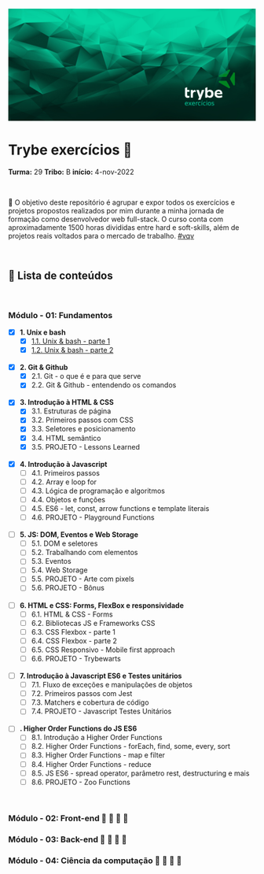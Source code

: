 ![main-banner-trybe](./assets/main-banner-trybe.jpg)

# Trybe exercícios :rocket:

**Turma:** 29 
**Tribo:** B
**início:** 4-nov-2022



<br>

:dart: O objetivo deste repositório é agrupar e expor todos os exercícios e projetos propostos realizados por mim durante a minha jornada de formação como desenvolvedor web full-stack. O curso conta com aproximadamente 1500 horas divididas entre hard e soft-skills, além de projetos reais voltados para o mercado de trabalho. [#vqv]()

<br>

## :round_pushpin: Lista de conteúdos 

<br>

### Módulo - 01: Fundamentos


- [x] **1. Unix e bash**
	- [x] [1.1. Unix & bash - parte 1](./01-fundamentos/01-unix-e-shell/d1/readme.md)
	- [x] [1.2. Unix & bash - parte 2](./01-fundamentos/01-unix-e-shell/d2/readme.md)
	
  <br>
- [x] **2. Git & Github**
	- [x] 2.1. Git - o que é e para que serve
	- [x] 2.2. Git & Github - entendendo os comandos
	
  <br>
- [x] **3. Introdução à HTML & CSS**
	- [x] 3.1. Estruturas de página
	- [x] 3.2. Primeiros passos com CSS
	- [x] 3.3. Seletores e posicionamento
	- [x] 3.4. HTML semântico
	- [x] 3.5. PROJETO - Lessons Learned
	
  <br>
- [x] **4. Introdução à Javascript**
	- [ ] 4.1. Primeiros passos
	- [ ] 4.2. Array e loop for
	- [ ] 4.3. Lógica de programação e algoritmos
	- [ ] 4.4. Objetos e funções
	- [ ] 4.5. ES6 - let, const, arrow functions e template literais
	- [ ] 4.6. PROJETO - Playground Functions
	
  <br>
- [ ] **5. JS: DOM, Eventos e Web Storage**
	- [ ] 5.1. DOM e seletores
	- [ ] 5.2. Trabalhando com elementos
	- [ ] 5.3. Eventos
	- [ ] 5.4. Web Storage
	- [ ] 5.5. PROJETO - Arte com pixels
	- [ ] 5.6. PROJETO - Bônus
	
  <br>
- [ ] **6. HTML e CSS: Forms, FlexBox e responsividade**
	- [ ] 6.1. HTML  & CSS - Forms
	- [ ] 6.2. Bibliotecas JS e Frameworks CSS
	- [ ] 6.3. CSS Flexbox - parte 1
	- [ ] 6.4. CSS Flexbox - parte 2
	- [ ] 6.5. CSS Responsivo - Mobile first approach
	- [ ] 6.6. PROJETO - Trybewarts
	
  <br>
- [ ] **7. Introdução à Javascript ES6 e Testes unitários**
	- [ ] 7.1. Fluxo de exceções e manipulações de objetos
	- [ ] 7.2. Primeiros passos com Jest
	- [ ] 7.3. Matchers e cobertura de código
	- [ ] 7.4. PROJETO - Javascript Testes Unitários
	
  <br>
- [ ] **. Higher Order Functions do JS ES6**
	- [ ] 8.1. Introdução a Higher Order Functions
	- [ ] 8.2. Higher Order Functions - forEach, find, some, every, sort
	- [ ] 8.3. Higher Order Functions - map e filter
	- [ ] 8.4. Higher Order Functions - reduce
	- [ ] 8.5. JS ES6 - spread operator, parâmetro rest, destructuring e mais
	- [ ] 8.6. PROJETO - Zoo Functions
	
<br>

### Módulo - 02: Front-end  :rotating_light: :construction: :construction: :construction:

### Módulo - 03: Back-end :rotating_light: :construction: :construction: :construction:

### Módulo - 04: Ciência da computação :rotating_light: :construction: :construction: :construction: